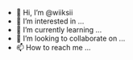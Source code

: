 - 👋 Hi, I’m @wiiksii
- 👀 I’m interested in ...
- 🌱 I’m currently learning ...
- 💞️ I’m looking to collaborate on ...
- 📫 How to reach me ...

<!---
wiiksii/wiiksii is a ✨ special ✨ repository because its `README.md` (this file) appears on your GitHub profile.
You can click the Preview link to take a look at your changes.
--->

